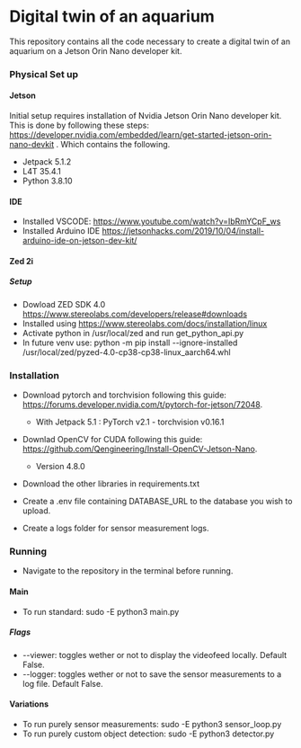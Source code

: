 # Digital twin of an aquarium
This repository contains all the code necessary to create a digital twin of an aquarium on a Jetson Orin Nano developer kit.
### Physical Set up
#### Jetson
Initial setup requires installation of Nvidia Jetson Orin Nano developer kit. This is done by following these steps:
https://developer.nvidia.com/embedded/learn/get-started-jetson-orin-nano-devkit . Which contains the following.
- Jetpack 5.1.2
- L4T 35.4.1
- Python 3.8.10
#### IDE
- Installed VSCODE: https://www.youtube.com/watch?v=IbRmYCpF_ws
- Installed Arduino IDE https://jetsonhacks.com/2019/10/04/install-arduino-ide-on-jetson-dev-kit/

#### Zed 2i
##### Setup
- Dowload ZED SDK 4.0 https://www.stereolabs.com/developers/release#downloads
- Installed using https://www.stereolabs.com/docs/installation/linux
- Activate python in /usr/local/zed and run get_python_api.py
- In future venv use: python -m pip install --ignore-installed /usr/local/zed/pyzed-4.0-cp38-cp38-linux_aarch64.whl

### Installation
- Download pytorch and torchvision following this guide: https://forums.developer.nvidia.com/t/pytorch-for-jetson/72048.
    - With Jetpack 5.1 : PyTorch v2.1 - torchvision v0.16.1
 
- Downlad OpenCV for CUDA following this guide: https://github.com/Qengineering/Install-OpenCV-Jetson-Nano.
    - Version 4.8.0
- Download the other libraries in requirements.txt
- Create a .env file containing DATABASE_URL to the database you wish to upload.
- Create a logs folder for sensor measurement logs.

### Running
- Navigate to the repository in the terminal before running.
#### Main
- To run standard: sudo -E python3 main.py
##### Flags
- --viewer: toggles wether or not to display the videofeed locally. Default False.
- --logger: toggles wether or not to save the sensor measurements to a log file. Default False.
#### Variations
- To run purely sensor measurements: sudo -E python3 sensor_loop.py
- To run purely custom object detection: sudo -E python3 detector.py
